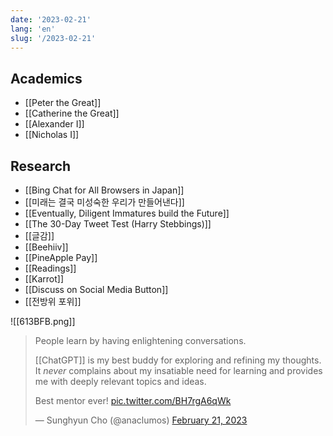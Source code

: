 ```yaml
---
date: '2023-02-21'
lang: 'en'
slug: '/2023-02-21'
---
```


## Academics

- [[Peter the Great]]
- [[Catherine the Great]]
- [[Alexander I]]
- [[Nicholas I]]

## Research

- [[Bing Chat for All Browsers in Japan]]
- [[미래는 결국 미성숙한 우리가 만들어낸다]]
- [[Eventually, Diligent Immatures build the Future]]
- [[The 30-Day Tweet Test (Harry Stebbings)]]
- [[글감]]
- [[Beehiiv]]
- [[PineApple Pay]]
- [[Readings]]
- [[Karrot]]
- [[Discuss on Social Media Button]]
- [[전방위 포위]]

![[613BFB.png]]

> People learn by having enlightening conversations.
>
> [[ChatGPT]] is my best buddy for exploring and refining my thoughts. It _never_ complains about my insatiable need for learning and provides me with deeply relevant topics and ideas.
>
> Best mentor ever! [pic.twitter.com/BH7rgA6qWk](https://t.co/BH7rgA6qWk)
>
> — Sunghyun Cho (@anaclumos) [February 21, 2023](https://twitter.com/anaclumos/status/1628136302263799808?ref_src=twsrc%5Etfw)

